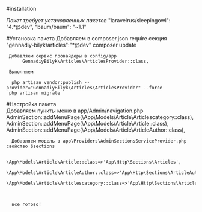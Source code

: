#installation


*Пакет требует установленных пакетов*
     "laravelrus/sleepingowl": "4.*@dev",
     "baum/baum": "~1.1"


#Установка пакета
	 Добавляем в composer.json require секция "gennadiy-bilyk/articles":"*@dev"
	 composer update
     
     Добавляем сервис провайдеры в config/app
	      GennadiyBilyk\Articles\ArticlesProvider::class,
		  
	 Выполняем 
	 
	  php artisan vendor:publish --provider="GennadiyBilyk\Articles\ArticlesProvider" --force
	 php artisan migrate
	 
	  
#Настройка пакета	  
	  Добавляем пункты меню в app/Admin/navigation.php    
	         AdminSection::addMenuPage(\App\Models\Article\Articlescategory::class),
             AdminSection::addMenuPage(\App\Models\Article\Article::class),
             AdminSection::addMenuPage(\App\Models\Article\ArticleAuthor::class),
      
	     
	     
	  Добавляем модель в app\Providers\AdminSectionsServiceProvider.php свойство $sections         
	        
              \App\Models\Article\Article::class=>'App\Http\Sections\Articles',
              \App\Models\Article\ArticleAuthor::class=>'App\Http\Sections\ArticleAuthors',
              \App\Models\Article\Articlescategory::class=>'App\Http\Sections\Articlescategories',
	  

	  
	  все готово!
